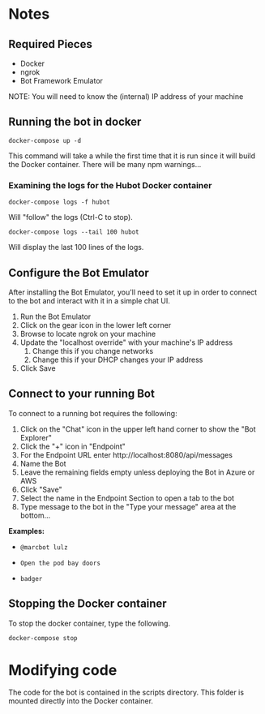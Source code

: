 # Notes

## Required Pieces

- Docker
- ngrok
- Bot Framework Emulator

NOTE: You will need to know the (internal) IP address of your machine

## Running the bot in docker 

```docker-compose up -d ```

This command will take a while the first time that it is run since it will build the Docker container. There will be many npm warnings...

### Examining the logs for the Hubot Docker container

```docker-compose logs -f hubot```

Will "follow" the logs (Ctrl-C to stop).

```docker-compose logs --tail 100 hubot```

Will display the last 100 lines of the logs.

## Configure the Bot Emulator

After installing the Bot Emulator, you'll need to set it up in order to connect to the bot and interact with it in a simple chat UI.

1. Run the Bot Emulator
2. Click on the gear icon in the lower left corner
3. Browse to locate ngrok on your machine
4. Update the "localhost override" with your machine's IP address
   1. Change this if you change networks
   2. Change this if your DHCP changes your IP address
5. Click Save

## Connect to your running Bot

To connect to a running bot requires the following:

1. Click on the "Chat" icon in the upper left hand corner to show the "Bot Explorer"
2. Click the "+" icon in "Endpoint"
3. For the Endpoint URL enter http://localhost:8080/api/messages
4. Name the Bot
5. Leave the remaining fields empty unless deploying the Bot in Azure or AWS
6. Click "Save"
7. Select the name in the Endpoint Section to open a tab to the bot
8. Type message to the bot in the "Type your message" area at the bottom...

**Examples:**

- ```@marcbot lulz```

- ```Open the pod bay doors```

- ```badger```

## Stopping the Docker container

To stop the docker container, type the following.

```docker-compose stop```

# Modifying code

The code for the bot is contained in the scripts directory. This folder is mounted directly into the Docker container.
